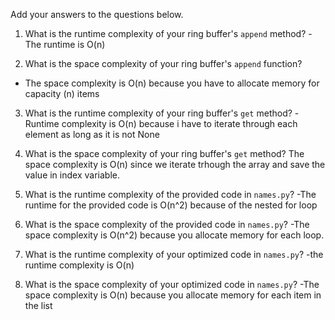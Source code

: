 Add your answers to the questions below.

1. What is the runtime complexity of your ring buffer's `append` method?
-The runtime is O(n)

2. What is the space complexity of your ring buffer's `append` function?
- The space complexity is O(n) because you have to allocate memory for capacity (n) items
3. What is the runtime complexity of your ring buffer's `get` method?
-Runtime complexity is O(n) because i have to iterate through each element as long as it is not None
4. What is the space complexity of your ring buffer's `get` method?
The space complexity is O(n) since we iterate trhough the array and save the value in index variable.


5. What is the runtime complexity of the provided code in `names.py`?
-The runtime for the provided code is O(n^2) because of the nested for loop

6. What is the space complexity of the provided code in `names.py`?
-The space complexity is O(n^2) because you allocate memory for each loop.
7. What is the runtime complexity of your optimized code in `names.py`?
-the runtime complexity is O(n)

8. What is the space complexity of your optimized code in `names.py`?
-The space complexity is O(n) because you allocate memory for each item in the list
